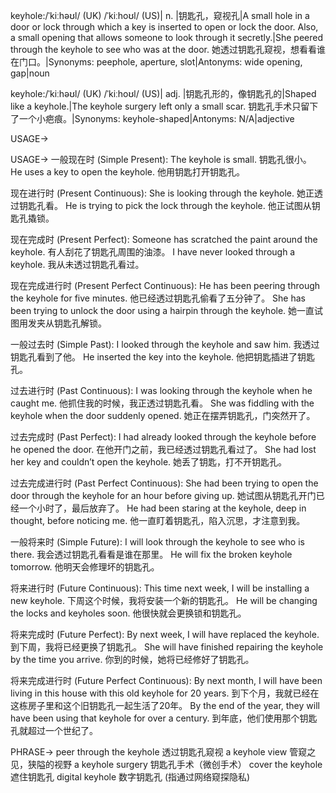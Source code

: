 keyhole:/ˈkiːhəʊl/ (UK) /ˈkiːhoʊl/ (US)| n. |钥匙孔，窥视孔|A small hole in a door or lock through which a key is inserted to open or lock the door. Also, a small opening that allows someone to look through it secretly.|She peered through the keyhole to see who was at the door. 她透过钥匙孔窥视，想看看谁在门口。|Synonyms: peephole, aperture, slot|Antonyms: wide opening, gap|noun

keyhole:/ˈkiːhəʊl/ (UK) /ˈkiːhoʊl/ (US)| adj. |钥匙孔形的，像钥匙孔的|Shaped like a keyhole.|The keyhole surgery left only a small scar. 钥匙孔手术只留下了一个小疤痕。|Synonyms: keyhole-shaped|Antonyms: N/A|adjective


USAGE->

USAGE->
一般现在时 (Simple Present):
The keyhole is small. 钥匙孔很小。
He uses a key to open the keyhole. 他用钥匙打开钥匙孔。

现在进行时 (Present Continuous):
She is looking through the keyhole. 她正透过钥匙孔看。
He is trying to pick the lock through the keyhole. 他正试图从钥匙孔撬锁。

现在完成时 (Present Perfect):
Someone has scratched the paint around the keyhole. 有人刮花了钥匙孔周围的油漆。
I have never looked through a keyhole. 我从未透过钥匙孔看过。


现在完成进行时 (Present Perfect Continuous):
He has been peering through the keyhole for five minutes. 他已经透过钥匙孔偷看了五分钟了。
She has been trying to unlock the door using a hairpin through the keyhole. 她一直试图用发夹从钥匙孔解锁。


一般过去时 (Simple Past):
I looked through the keyhole and saw him. 我透过钥匙孔看到了他。
He inserted the key into the keyhole. 他把钥匙插进了钥匙孔。


过去进行时 (Past Continuous):
I was looking through the keyhole when he caught me. 他抓住我的时候，我正透过钥匙孔看。
She was fiddling with the keyhole when the door suddenly opened. 她正在摆弄钥匙孔，门突然开了。


过去完成时 (Past Perfect):
I had already looked through the keyhole before he opened the door. 在他开门之前，我已经透过钥匙孔看过了。
She had lost her key and couldn’t open the keyhole. 她丢了钥匙，打不开钥匙孔。


过去完成进行时 (Past Perfect Continuous):
She had been trying to open the door through the keyhole for an hour before giving up. 她试图从钥匙孔开门已经一个小时了，最后放弃了。
He had been staring at the keyhole, deep in thought, before noticing me. 他一直盯着钥匙孔，陷入沉思，才注意到我。


一般将来时 (Simple Future):
I will look through the keyhole to see who is there. 我会透过钥匙孔看看是谁在那里。
He will fix the broken keyhole tomorrow. 他明天会修理坏的钥匙孔。


将来进行时 (Future Continuous):
This time next week, I will be installing a new keyhole. 下周这个时候，我将安装一个新的钥匙孔。
He will be changing the locks and keyholes soon. 他很快就会更换锁和钥匙孔。


将来完成时 (Future Perfect):
By next week, I will have replaced the keyhole. 到下周，我将已经更换了钥匙孔。
She will have finished repairing the keyhole by the time you arrive. 你到的时候，她将已经修好了钥匙孔。


将来完成进行时 (Future Perfect Continuous):
By next month, I will have been living in this house with this old keyhole for 20 years. 到下个月，我就已经在这栋房子里和这个旧钥匙孔一起生活了20年。
By the end of the year, they will have been using that keyhole for over a century. 到年底，他们使用那个钥匙孔就超过一个世纪了。



PHRASE->
peer through the keyhole  透过钥匙孔窥视
a keyhole view  管窥之见，狭隘的视野
a keyhole surgery  钥匙孔手术（微创手术）
cover the keyhole  遮住钥匙孔
digital keyhole  数字钥匙孔 (指通过网络窥探隐私)
